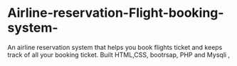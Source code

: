 # Airline-reservation-Flight-booking-system-
An airline reservation system that helps you book flights ticket and keeps track of all your booking ticket. Built HTML,CSS, bootrsap, PHP and Mysqli , 
